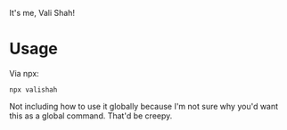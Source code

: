 It's me, Vali Shah!

# Usage
Via npx:
```
npx valishah
```

Not including how to use it globally because I'm not sure why you'd want this as a global command. That'd be creepy.